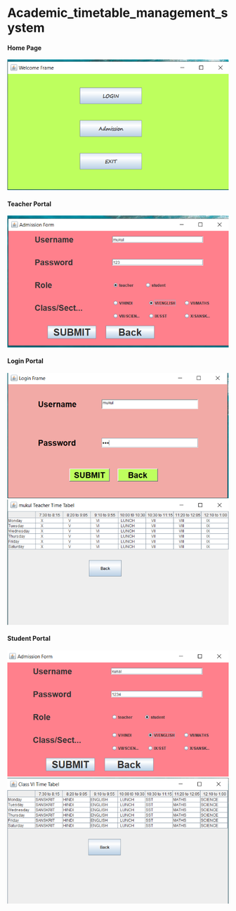 # Academic_timetable_management_system
<h4>Home Page</h4>
<img src="home.jpg">
<h4> Teacher Portal</h4>
<img src="Admission.jpg">
<h4>Login Portal</h4>
<img src="Login.jpg">
<img src="TeacherTimeTable.jpg">
<h4> Student Portal</h4>
<img src="Studentportal .jpg">
<img src="StudentTimeTable .jpg">
